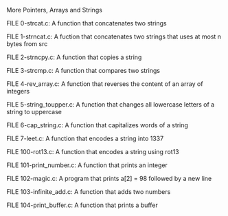 More Pointers, Arrays and Strings

FILE 0-strcat.c: A function that concatenates two strings

FILE 1-strncat.c: A fuction that concatenates two strings that uses at most n bytes from src

FILE 2-strncpy.c: A function that copies a string

FILE 3-strcmp.c: A function that compares two strings

FILE 4-rev_array.c: A function that reverses the content of an array of integers

FILE 5-string_toupper.c: A function that changes all lowercase letters of a string to uppercase

FILE 6-cap_string.c: A function that capitalizes words of a string

FILE 7-leet.c: A function that encodes a string into 1337

FILE 100-rot13.c: A function that encodes a string using rot13

FILE 101-print_number.c: A function that prints an integer

FILE 102-magic.c: A program that prints a[2] = 98 followed by a new line

FILE 103-infinite_add.c: A function that adds two numbers

FILE 104-print_buffer.c: A function that prints a buffer
